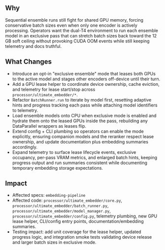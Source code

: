 ## Why
Sequential ensemble runs still fight for shared GPU memory, forcing conservative batch sizes even when only one encoder is actively processing. Operators want the dual-T4 environment to run each ensemble model in an exclusive pass that can stretch batch sizes back toward the 12 GB soft ceiling without provoking CUDA OOM events while still keeping telemetry and docs truthful.

## What Changes
- Introduce an opt-in "exclusive ensemble" mode that leases both GPUs to the active model and stages other encoders off-device until their turn.
- Add a GPU lease helper to coordinate device ownership, cache eviction, and telemetry for lease start/stop across `processor/ultimate_embedder/*`.
- Refactor `BatchRunner.run` to iterate by model first, resetting adaptive hints and progress tracking each pass while attaching model identifiers to telemetry.
- Load ensemble models onto CPU when exclusive mode is enabled and hydrate them onto the leased GPUs inside the pass, rebuilding any DataParallel wrappers as leases flip.
- Extend config + CLI plumbing so operators can enable the mode explicitly, ensuring companion models and the reranker respect lease ownership, and update documentation plus embedding summaries accordingly.
- Expand telemetry to surface lease lifecycle events, exclusive occupancy, per-pass VRAM metrics, and enlarged batch hints, keeping progress output and run summaries consistent while documenting temporary embedding storage expectations.

## Impact
- Affected specs: `embedding-pipeline`
- Affected code: `processor/ultimate_embedder/core.py`, `processor/ultimate_embedder/batch_runner.py`, `processor/ultimate_embedder/model_manager.py`, `processor/ultimate_embedder/config.py`, telemetry plumbing, new GPU lease helper, CLI/config entry points, documentation/embedding summaries.
- Testing impact: add unit coverage for the lease helper, updated progress logic, and integration smoke tests validating device release and larger batch sizes in exclusive mode.

